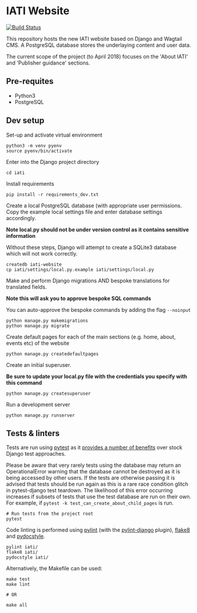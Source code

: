 # IATI Website
[![Build Status](https://travis-ci.org/IATI/IATI-Standard-Website.svg?branch=master)](https://travis-ci.org/IATI/IATI-Standard-Website)

This repository hosts the new IATI website based on Django and Wagtail CMS.  A PostgreSQL database stores the underlaying content and user data.

The current scope of the project (to April 2018) focuses on the 'About IATI' and 'Publisher guidance' sections.


## Pre-requites

- Python3
- PostgreSQL


## Dev setup

Set-up and activate virtual environment
```
python3 -m venv pyenv
source pyenv/bin/activate
```

Enter into the Django project directory
```
cd iati
```

Install requirements
```
pip install -r requirements_dev.txt
```

Create a local PostgreSQL database (with appropriate user permissions. Copy the example local settings file and enter database settings accordingly.

**Note local.py should not be under version control as it contains sensitive information**

Without these steps, Django will attempt to create a SQLite3 database which will not work correctly.
```
createdb iati-website
cp iati/settings/local.py.example iati/settings/local.py
```

Make and perform Django migrations AND bespoke translations for translated fields.

**Note this will ask you to approve bespoke SQL commands**

You can auto-approve the bespoke commands by adding the flag `--noinput`
```
python manage.py makemigrations
python manage.py migrate
```

Create default pages for each of the main sections (e.g. home, about, events etc) of the website
```
python manage.py createdefaultpages
```

Create an initial superuser.

**Be sure to update your local.py file with the credentials you specify with this command**
```
python manage.py createsuperuser
```

Run a development server
```
python manage.py runserver
```

## Tests & linters

Tests are run using [pytest](https://pytest.org/) as it [provides a number of benefits](https://pytest-django.readthedocs.io/en/latest/#why-would-i-use-this-instead-of-django-s-manage-py-test-command) over stock Django test approaches.

Please be aware that very rarely tests using the database may return an OperationalError warning that the database cannot be destroyed as it is being accessed by other users. If the tests are otherwise passing it is advised that tests should be run again as this is a rare race condition glitch in pytest-django test teardown. The likelihood of this error occurring increases if subsets of tests that use the test database are run on their own. For example, if `pytest -k test_can_create_about_child_pages` is run.

```
# Run tests from the project root
pytest
```

Code linting is performed using [pylint](https://github.com/PyCQA/pylint) (with the [pylint-django](https://github.com/PyCQA/pylint-django) plugin), [flake8](http://flake8.pycqa.org) and [pydocstyle](http://www.pydocstyle.org).
```
pylint iati/
flake8 iati/
pydocstyle iati/
```

Alternatively, the Makefile can be used:
```
make test
make lint

# OR

make all
```
